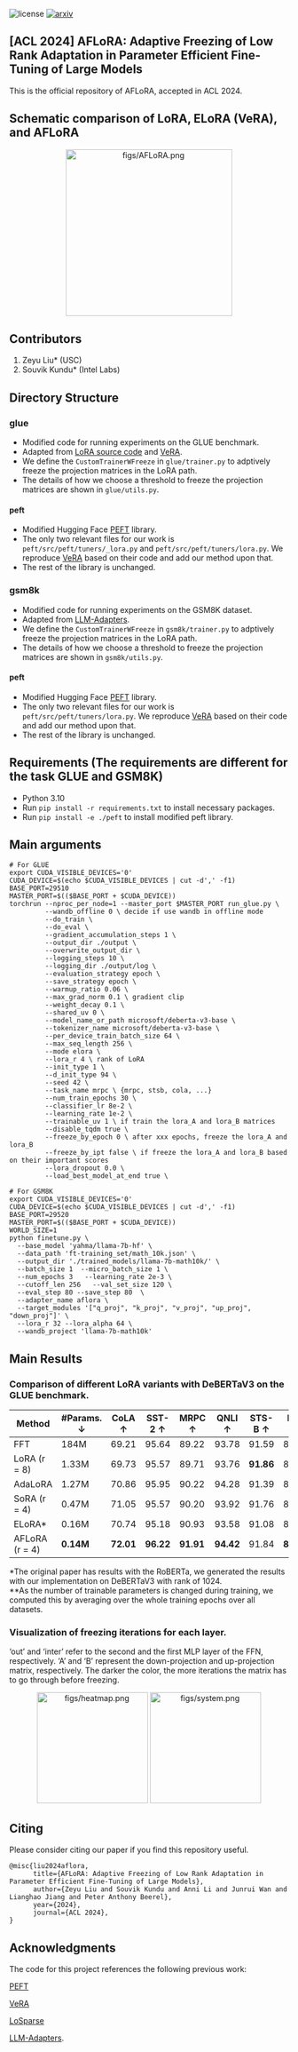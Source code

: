 ![license](https://img.shields.io/badge/License-MIT-green.svg?labelColor=gray)
[![arxiv](http://img.shields.io/badge/arxiv-2310.04562-yellow.svg)](https://arxiv.org/pdf/2403.13269)
## [ACL 2024] AFLoRA: Adaptive Freezing of Low Rank Adaptation in Parameter Efficient Fine-Tuning of Large Models
This is the official repository of AFLoRA, accepted in ACL 2024.
## Schematic comparison of LoRA, ELoRA (VeRA), and AFLoRA

<p align="center">
  <img src="figs/AFLoRA.png" alt="figs/AFLoRA.png" height="300px"/>
</p>

## Contributors
1. Zeyu Liu* (USC)
2. Souvik Kundu* (Intel Labs)
   
## Directory Structure

### glue
- Modified code for running experiments on the GLUE benchmark.
- Adapted from [LoRA source code](https://github.com/microsoft/LoRA/blob/main/examples/NLU/examples/text-classification/run_glue.py) and [VeRA](https://openreview.net/forum?id=NjNfLdxr3A).
- We define the `CustomTrainerWFreeze` in `glue/trainer.py` to adptively freeze the projection matrices in the LoRA path.
- The details of how we choose a threshold to freeze the projection matrices are shown in `glue/utils.py`.

#### peft
- Modified Hugging Face [PEFT](https://github.com/huggingface/peft/) library.
- The only two relevant files for our work is `peft/src/peft/tuners/_lora.py` and `peft/src/peft/tuners/lora.py`. We reproduce [VeRA](https://openreview.net/forum?id=NjNfLdxr3A) based on their code and add our method upon that.
- The rest of the library is unchanged.

### gsm8k
- Modified code for running experiments on the GSM8K dataset.
- Adapted from [LLM-Adapters](https://github.com/AGI-Edgerunners/LLM-Adapters).
- We define the `CustomTrainerWFreeze` in `gsm8k/trainer.py` to adptively freeze the projection matrices in the LoRA path.
- The details of how we choose a threshold to freeze the projection matrices are shown in `gsm8k/utils.py`.

#### peft
- Modified Hugging Face [PEFT](https://github.com/huggingface/peft/) library.
- The only two relevant files for our work is `peft/src/peft/tuners/lora.py`. We reproduce [VeRA](https://openreview.net/forum?id=NjNfLdxr3A) based on their code and add our method upon that.
- The rest of the library is unchanged.



## Requirements (The requirements are different for the task GLUE and GSM8K)

- Python 3.10
- Run `pip install -r requirements.txt` to install necessary packages.
- Run `pip install -e ./peft` to install modified peft library.

## Main arguments

```
# For GLUE
export CUDA_VISIBLE_DEVICES='0' 
CUDA_DEVICE=$(echo $CUDA_VISIBLE_DEVICES | cut -d',' -f1)
BASE_PORT=29510
MASTER_PORT=$(($BASE_PORT + $CUDA_DEVICE)) 
torchrun --nproc_per_node=1 --master_port $MASTER_PORT run_glue.py \
         --wandb_offline 0 \ decide if use wandb in offline mode
         --do_train \
         --do_eval \
         --gradient_accumulation_steps 1 \
         --output_dir ./output \
         --overwrite_output_dir \
         --logging_steps 10 \
         --logging_dir ./output/log \
         --evaluation_strategy epoch \
         --save_strategy epoch \
         --warmup_ratio 0.06 \
         --max_grad_norm 0.1 \ gradient clip
         --weight_decay 0.1 \
         --shared_uv 0 \
         --model_name_or_path microsoft/deberta-v3-base \
         --tokenizer_name microsoft/deberta-v3-base \
         --per_device_train_batch_size 64 \
         --max_seq_length 256 \
         --mode elora \
         --lora_r 4 \ rank of LoRA
         --init_type 1 \
         --d_init_type 94 \
         --seed 42 \
         --task_name mrpc \ {mrpc, stsb, cola, ...}
         --num_train_epochs 30 \
         --classifier_lr 8e-2 \
         --learning_rate 1e-2 \
         --trainable_uv 1 \ if train the lora_A and lora_B matrices
         --disable_tqdm true \
         --freeze_by_epoch 0 \ after xxx epochs, freeze the lora_A and lora_B
         --freeze_by_ipt false \ if freeze the lora_A and lora_B based on their important scores
         --lora_dropout 0.0 \
         --load_best_model_at_end true \

# For GSM8K
export CUDA_VISIBLE_DEVICES='0' 
CUDA_DEVICE=$(echo $CUDA_VISIBLE_DEVICES | cut -d',' -f1)
BASE_PORT=29520
MASTER_PORT=$(($BASE_PORT + $CUDA_DEVICE))  
WORLD_SIZE=1
python finetune.py \
  --base_model 'yahma/llama-7b-hf' \
  --data_path 'ft-training_set/math_10k.json' \
  --output_dir './trained_models/llama-7b-math10k/' \
  --batch_size 1  --micro_batch_size 1 \
  --num_epochs 3   --learning_rate 2e-3 \
  --cutoff_len 256   --val_set_size 120 \
  --eval_step 80 --save_step 80  \
  --adapter_name aflora \
  --target_modules '["q_proj", "k_proj", "v_proj", "up_proj", "down_proj"]' \
  --lora_r 32 --lora_alpha 64 \
  --wandb_project 'llama-7b-math10k'
```

## Main Results
### Comparison of different LoRA variants with DeBERTaV3 on the GLUE benchmark.
| Method       | #Params. ↓ | CoLA ↑  | SST-2 ↑ | MRPC ↑ | QNLI ↑ | STS-B ↑ | RTE ↑  | MNLI ↑             | QQP ↑              | Avg. ↑  |
|--------------|------------|---------|---------|--------|--------|---------|--------|--------------------|--------------------|---------|
| FFT          | 184M       | 69.21   | 95.64   | 89.22  | 93.78  | 91.59   | 82.49  | 89.98/89.95        | 92.05/89.31        | 87.82   |
| LoRA (r = 8) | 1.33M      | 69.73   | 95.57   | 89.71  | 93.76  | **91.86** | 85.32  | **90.47/90.46**   | 91.95/89.26        | 88.38   |
| AdaLoRA      | 1.27M      | 70.86   | 95.95   | 90.22  | 94.28  | 91.39   | 87.36  | 90.27/90.30        | **92.13**/88.41    | 88.83   |
| SoRA (r = 4) | 0.47M      | 71.05   | 95.57   | 90.20  | 93.92  | 91.76   | 86.04  | 90.38/90.43        | 92.06/**89.44**    | 88.71   |
| ELoRA*       | 0.16M      | 70.74   | 95.18   | 90.93  | 93.58  | 91.08   | 87.36  | 90.11/90.22        | 90.69/87.63        | 88.53   |
| AFLoRA (r = 4) | **0.14M** | **72.01** | **96.22** | **91.91** | **94.42** | 91.84   | **88.09** | 89.88/90.17 | 90.81/87.77 | **89.23** |

*The original paper has results with the RoBERTa, we generated the results with our implementation on DeBERTaV3 with rank of 1024.   
**As the number of trainable parameters is changed during training, we computed this by averaging over the whole training epochs over all datasets.

### Visualization of freezing iterations for each layer. 
‘out’ and ‘inter’ refer to the second and the first MLP layer of the FFN, respectively. ‘A’ and ‘B’ represent the down-projection and up-projection matrix, respectively. The darker the color, the more iterations the matrix has to go through before freezing.
<p align="center">
  <img src="figs/heatmap.png" alt="figs/heatmap.png" height="200px"/>
  <img src="figs/system.png" alt="figs/system.png" height="200px"/>
</p>

## Citing
Please consider citing our paper if you find this repository useful.
```
@misc{liu2024aflora,
      title={AFLoRA: Adaptive Freezing of Low Rank Adaptation in Parameter Efficient Fine-Tuning of Large Models}, 
      author={Zeyu Liu and Souvik Kundu and Anni Li and Junrui Wan and Lianghao Jiang and Peter Anthony Beerel},
      year={2024},
      journal={ACL 2024},
}
```
## Acknowledgments
The code for this project references the following previous work:

[PEFT](https://github.com/huggingface/peft/)

[VeRA](https://openreview.net/forum?id=NjNfLdxr3A)

[LoSparse](https://github.com/yxli2123/LoSparse/tree/main)

[LLM-Adapters](https://github.com/AGI-Edgerunners/LLM-Adapters).
